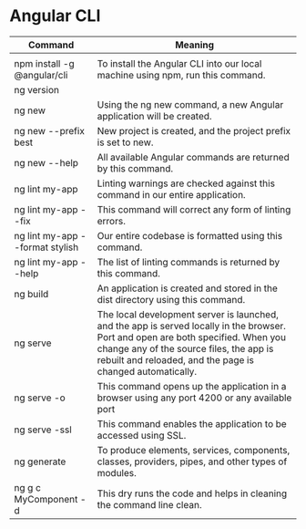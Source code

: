 # Angular CLI

| Command                                     |  Meaning                                                                              |
|-----------------------------------------|--------------------------------------------------------------------------------|
|                                         |                                                                                |
| npm install -g @angular/cli             | To install the Angular CLI into our local machine using npm, run this command. |
| ng version                              |                                                                                |
| ng new <application name>               | Using the ng new command, a new Angular application will be created.           |
| ng new <application name> --prefix best | New project is created, and the project prefix is set to new.                  |
| ng new --help                           | All available Angular commands are returned by this command.                   |
| ng lint my-app                          | Linting warnings are checked against this command in our entire application.   |
| ng lint my-app --fix                    | This command will correct any form of linting errors.                          |
| ng lint my-app --format stylish         | Our entire codebase is formatted using this command.                           |
| ng lint my-app --help                   | The list of linting commands is returned by this command.                      |
| ng build                                | An application is created and stored in the dist directory using this command. |
| ng serve                                         | The local development server is launched, and the app is served locally in the browser. Port and open are both specified. When you change any of the source files, the app is rebuilt and reloaded, and the page is changed automatically.                                                                               |
| ng serve -o                                        |  This command opens up the application in a browser using any port 4200 or any available port                                                                              |
| ng serve -ssl                                       |  This command enables the application to be accessed using SSL.                                                                              |
|  ng generate                                       | To produce elements, services, components, classes, providers, pipes, and other types of modules.                                                                               |
| ng g c MyComponent -d                                        | This dry runs the code and helps in cleaning the command line clean.                                                                                |
